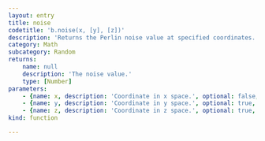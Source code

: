 ```yaml
---
layout: entry
title: noise
codetitle: 'b.noise(x, [y], [z])'
description: 'Returns the Perlin noise value at specified coordinates. Perlin noise is a random sequence generator producing a more natural ordered, harmonic succession of numbers compared to the standard random() function. It was invented by Ken Perlin in the 1980s and been used since in graphical applications to produce procedural textures, natural motion, shapes, terrains etc.'
category: Math
subcategory: Random
returns:
    name: null
    description: 'The noise value.'
    type: [Number]
parameters:
    - {name: x, description: 'Coordinate in x space.', optional: false, type: [Number]}
    - {name: y, description: 'Coordinate in y space.', optional: true, type: [Number]}
    - {name: z, description: 'Coordinate in z space.', optional: true, type: [Number]}
kind: function

---
```

